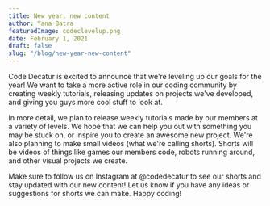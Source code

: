 ```yaml
---
title: New year, new content
author: Yana Batra
featuredImage: codeclevelup.png
date: February 1, 2021
draft: false
slug: "/blog/new-year-new-content"
---
```

Code Decatur is excited to announce that we're leveling up our goals for the year! We want to take a more active role in our coding community by creating weekly tutorials, releasing updates on projects we've developed, and giving you guys more cool stuff to look at. 

In more detail, we plan to release weekly tutorials made by our members at a variety of levels. We hope that we can help you out with something you may be stuck on, or inspire you to create an awesome new project. We're also planning to make small videos (what we're calling shorts). Shorts will be videos of things like games our members code, robots running around, and other visual projects we create.

Make sure to follow us on Instagram at @codedecatur to see our shorts and stay updated with our new content! Let us know if you have any ideas or suggestions for shorts we can make. Happy coding!